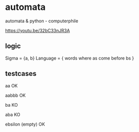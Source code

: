 # automata

automata & python - computerphile

https://youtu.be/32bC33nJR3A


## logic

Sigma = {a, b}
Language = { words where as come before bs }



## testcases

aa OK

aabbb OK

ba KO

aba KO

ebsilon (empty) OK
